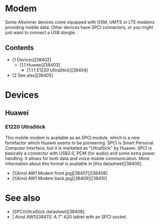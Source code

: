 # Modem
Some Allwinner devices come equipped with GSM, UMTS or LTE modems providing mobile data. Other devices have SPCI connectors, or you might just want to connect a USB dongle. 
## Contents
  * [1 Devices][38402]
    * [1.1 Huawei][38403]
      * [1.1.1 E1220 UltraStick][38404]
  * [2 See also][38405]

# Devices
## Huawei
### E1220 UltraStick
This mobile modem is available as an SPCI module, which is a new formfactor which Huawei seems to be pioneering. 
SPCI is Smart Personal Computer Interface, but it is marketed as "UltraStick" by Huawei. SPCI is basically a connector with USB2.0, PCM (for audio) and some extra power handling. It allows for both data and voice mobile communication. More information about this format is available in [this datasheet][38406]. 
  * [![Ainol AW1 Modem front.jpg][38407]][38408]
  * [![Ainol AW1 Modem back.jpg][38409]][38410]

# See also
  * [SPCI/UltraStick datasheet][38406].
  * [ Ainol AW1][38411]: A 7" A20 tablet with an SPCI socket.
